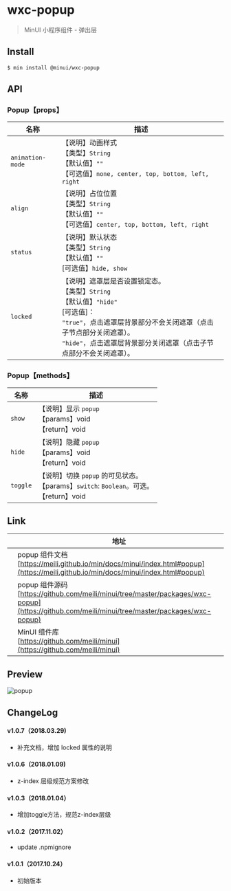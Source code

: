 # wxc-popup

> MinUI 小程序组件 - 弹出层

## Install

``` bash
$ min install @minui/wxc-popup
```

## API

### Popup【props】

| 名称                  | 描述                         |
|----------------------|------------------------------|
|`animation-mode`           | 【说明】动画样式<br>【类型】`String`<br>【默认值】`""`<br>【可选值】`none, center, top, bottom, left, right`         |
|`align`           | 【说明】占位位置<br>【类型】`String`<br>【默认值】`""`<br>【可选值】`center, top, bottom, left, right`         |
|`status`           | 【说明】默认状态<br>【类型】`String`<br>【默认值】`""`<br>[可选值】`hide, show  `       |
|`locked`           | 【说明】遮罩层是否设置锁定态。<br>【类型】`String`<br>【默认值】`"hide"` <br>[可选值]：<br>`"true"`，点击遮罩层背景部分不会关闭遮罩（点击子节点部分关闭遮罩）。<br>`"hide"`，点击遮罩层背景部分关闭遮罩（点击子节点部分不会关闭遮罩）。<br>      |

### Popup【methods】

| 名称                  | 描述                         |
|----------------------|------------------------------|
|`show`         | 【说明】显示 `popup` <br>【params】void<br>【return】void        |
|`hide`			| 【说明】隐藏 `popup` <br>【params】void<br>【return】void		|
|`toggle`       | 【说明】切换 `popup` 的可见状态。<br>【params】`switch`: `Boolean`。可选。<br>【return】void|

## Link
||地址|
|--|---|
||popup 组件文档 <br> [https://meili.github.io/min/docs/minui/index.html#popup](https://meili.github.io/min/docs/minui/index.html#popup)<br>|
||popup 组件源码 <br> [https://github.com/meili/minui/tree/master/packages/wxc-popup](https://github.com/meili/minui/tree/master/packages/wxc-popup)<br>|
||MinUI 组件库 <br> [https://github.com/meili/minui](https://github.com/meili/minui) <br>|

## Preview
![popup](https://s10.mogucdn.com/mlcdn/c45406/171107_68e8eb623kc5gk73j8f6f99clfc4f_480x480.jpg_225x999.jpg)

##  ChangeLog
#### v1.0.7（2018.03.29)
- 补充文档，增加 locked 属性的说明

#### v1.0.6（2018.01.09)
- z-index 层级规范方案修改

#### v1.0.3（2018.01.04）

- 增加toggle方法，规范z-index层级

#### v1.0.2（2017.11.02）

- update .npmignore

#### v1.0.1（2017.10.24）

- 初始版本

